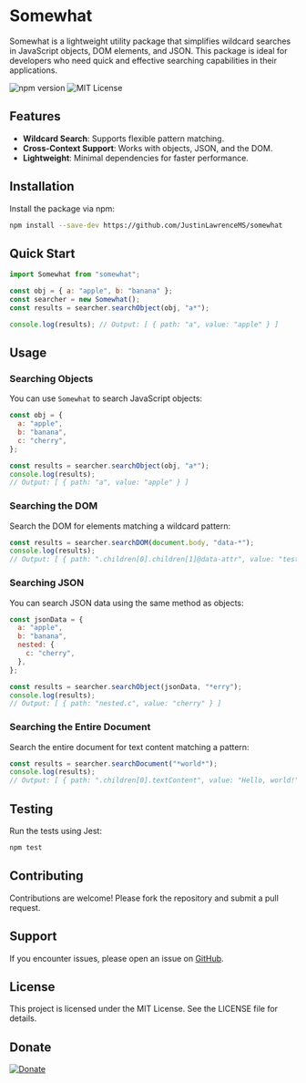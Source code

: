 # Somewhat

Somewhat is a lightweight utility package that simplifies wildcard searches in JavaScript objects, DOM elements, and JSON. This package is ideal for developers who need quick and effective searching capabilities in their applications.

![npm version](https://img.shields.io/npm/v/somewhat) ![MIT License](https://img.shields.io/badge/license-MIT-green)

## Features

- **Wildcard Search**: Supports flexible pattern matching.
- **Cross-Context Support**: Works with objects, JSON, and the DOM.
- **Lightweight**: Minimal dependencies for faster performance.

## Installation

Install the package via npm:

```bash
npm install --save-dev https://github.com/JustinLawrenceMS/somewhat 
```

## Quick Start

```javascript
import Somewhat from "somewhat";

const obj = { a: "apple", b: "banana" };
const searcher = new Somewhat();
const results = searcher.searchObject(obj, "a*");

console.log(results); // Output: [ { path: "a", value: "apple" } ]
```

## Usage

### Searching Objects

You can use `Somewhat` to search JavaScript objects:

```javascript
const obj = {
  a: "apple",
  b: "banana",
  c: "cherry",
};

const results = searcher.searchObject(obj, "a*");
console.log(results);
// Output: [ { path: "a", value: "apple" } ]
```

### Searching the DOM

Search the DOM for elements matching a wildcard pattern:

```javascript
const results = searcher.searchDOM(document.body, "data-*");
console.log(results);
// Output: [ { path: ".children[0].children[1]@data-attr", value: "test" } ]
```

### Searching JSON

You can search JSON data using the same method as objects:

```javascript
const jsonData = {
  a: "apple",
  b: "banana",
  nested: {
    c: "cherry",
  },
};

const results = searcher.searchObject(jsonData, "*erry");
console.log(results);
// Output: [ { path: "nested.c", value: "cherry" } ]
```

### Searching the Entire Document

Search the entire document for text content matching a pattern:

```javascript
const results = searcher.searchDocument("*world*");
console.log(results);
// Output: [ { path: ".children[0].textContent", value: "Hello, world!" } ]
```

## Testing

Run the tests using Jest:

```bash
npm test
```

## Contributing

Contributions are welcome! Please fork the repository and submit a pull request.

## Support

If you encounter issues, please open an issue on [GitHub](https://github.com/JustinLawrenceMS/somewhat/issues).

## License

This project is licensed under the MIT License. See the LICENSE file for details.

## Donate

[![Donate](https://img.shields.io/badge/Donate-PayPal-blue.svg)](https://www.paypal.com/donate/?business=XL47W3LL7V2A2&no_recurring=0&currency_code=USD)
